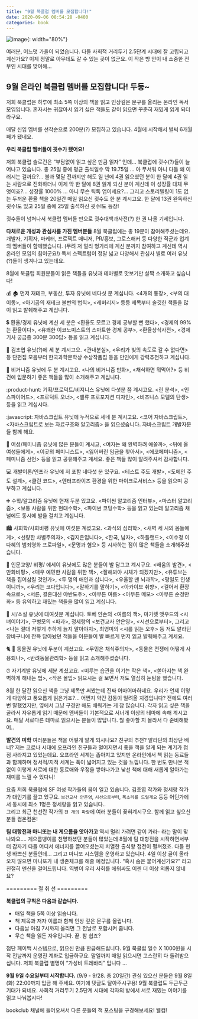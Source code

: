 ```yaml
---
title: "9월 북클럽 멤버를 모집합니다!"
date: 2020-09-06 08:54:28 -0400
categories: book
---
```


![image](https://i.pinimg.com/originals/af/d2/fd/afd2fd9c7b963c3138afb1cc1d2a3b7f.gif){: width="80%"}

여러분, 어느덧 가을이 되었습니다.  다들 사회적 거리두기 2.5단계 시대에 잘 고립되고 계신가요? 
이제 정말로 아무데도 갈 수 있는 곳이 없군요.  이 작은 방 안이 내 소중한 전부인 시대를 맞이해…



<h2>9월 온라인 북클럽 멤버를 모집합니다!   두둥~ </h2>



저희 북클럽은 하루에 최소 5쪽 이상의 책을 읽고 인상깊은 문구를 올리는 온라인 독서 모임입니다. 
혼자서는 귀찮아서 읽기 싫은 책들도 같이 읽으면 꾸준히 재밌게 읽게 되더라구요.

매달 신입 멤버를 선착순으로 200분(?) 모집하고 있습니다. 4월에 시작해서 벌써 6개월 째가 됐네요.


<strong>우리 북클럽 멤버들이 굇수가 됐어요!</strong>

저희 북클럽 슬로건은 “부담없이 읽고 싶은 만큼 읽자” 인데… 북클럽에 굇수(?)들이 늘어나고 있습니다.
총 25일 중에 평균 출석일수 막 19.75일 …  아 무서워 아니 다들 왜 이러시는 걸까요?…
불과 몇달 전까지만 해도 일 년에 4권 읽으셨던 분이 한 달에 4권 읽는 사람으로 진화하더니 이제 막 한 달에 8권 읽게 되신 분이 계신데  이 성장률 대체 무엇이죠?…  성장률 1000% … 아니 무슨 틱톡 앱이세요?…
그리고 스토리텔링이 1도 없는  두꺼운 환율 책을 20일간 매일 읽으신 굇수도 한 분 계시고요.
한 달에 13권 완독하신 굇수!도 있고
25일 중에 25일 출석하신 굇수!도 등장!


굇수들이 넘쳐나서 북클럽 멤버들 만으로 굇수대백과사전(?)  한 권 나올 기세입니다.


<strong>다채로운 개성과 관심사를 가진 멤버분들</strong>
8월 북클럽에는 총 19분이 참여해주셨는데요. 개발자, 기획자, 마케터, 프로젝트 매니저, PR/홍보, 그로스해커 등 다양한 직군과 업계의 멤버들이 함께했습니다. 
 (무려 저 멀리 헝가리에 계신 분까지 참여하고 계신데 역시 온라인 모임의 힘이군요!)
독서 스펙트럼이 정말 넓고 다양해서 관심사 별로 여러 유닛(?)들이 생겨나고 있는데요.


8월에 북클럽 회원분들이 읽은 책들을 유닛과 테마별로  맛보기만 살짝 소개하고 싶습니다!

:moneybag: :house:  먼저 재테크, 부동산, 투자 유닛에  네다섯 분 계십니다. <4개의 통장>, <부의 대이동>, <아기곰의 재테크 불변의 법칙>, <레버리지> 등등 제목부터 솔깃한 책들을 많이 읽고 발췌해주고 계십니다.

:heavy_dollar_sign: 환율/경제 유닛에 계신 세 분은 <환율도 모르고 경제 공부할 뻔 했다>, <경제의 99%는 환율이다>, <유쾌한 이코노미스트의 스마트한 경제 공부>, <환율상식사전>, <경제기사 궁금증 300문 300답> 등을 읽고 계십니다.

:rocket:  김초엽 유닛(?)에  세 분 계시고요. <관내분실>, <우리가 빛의 속도로 갈 수 없다면> 등 단편집 모음부터 한국과학문학상 수상작품집 등을 만인에게 강력추천하고 계십니다.

:green_salad:  비거니즘 유닛에 두 분 계시고요.  <나의 비거니즘 만화>, <채식하면 뭐먹어?> 등 비건에 입문하기 좋은 책들을 많이 소개해주고 계십니다.

:product-hunt:  기획/프로덕트/비지니스 유닛에  다섯분 쯤 계시고요. <린 분석>, <인스파이어드>, <프로덕트 오너>, <밸류 프로포지션 디자인>, <비즈니스 모델의 탄생> 등을 읽고 계십시다.

:javascript:  자바스크립트 유닛에  누적으로 세네 분 계시고요. <코어 자바스크립트>, <자바스크립트로 보는 자료구조와 알고리즘> 을 읽으셨습니다. 자바스크립트 개발자분들 함께 해요.

:woman:  여성/페미니즘 유닛에 많은 분들이 계시고, <여자는 왜 완벽하려 애쓸까>, <뒤에 올 여성들에게>, <이곳의 페미니스트>, <잃어버린 임금을 찾아서>, <에코페미니즘>, <페미니즘 선언> 등을 읽고 공유해주고 계세요. 좋은 책들 많이 알려주셔서 감사합니다.

:computer:  개발이론/인프라 유닛에 저 포함 네다섯 분 있구요. <테스트 주도 개발>, <도메인 주도 설계>, <클린 코드>, <엔터프라이즈 환경을 위한 마이크로서비스> 등을 읽으며 공부하고 계십니다.

:heavy_plus_sign:  수학/알고리즘 유닛에 현재 두분 있고요. <파이썬 알고리즘 인터뷰>, <마스터 알고리즘>, <보통 사람을 위한 현대수학>, <파이썬 코딩수학> 등을 읽고 있는데  알고리즘 채널에도 동시에 발을 걸치고 계십니다.

:cityscape:  사회학/사회비평 유닛에  여섯분 계셨고요. <과식의 심리학>, <새벽 세 시의 몸들에게>, <선량한 차별주의자>, <김지은입니다>, <한국, 남자>, <하틀랜드>, <이수정 이다혜의 범죄영화 프로파일>, <문명과 혐오> 등 시사하는 점이 많은 책들을 소개해주셨습니다.

:page_facing_up:  인문교양/ 비평/ 에세이 유닛에도 많은 분들이 발 담그고 계시구요.  <배움의 발견>, <만화비평>, <매우 예민한 사람을 위한 책>, <잘해봐야 시체가 되겠지만>, <유튜브는 책을 집어삼킬 것인가>, <두 명의 애인과 삽니다>, <우울할 땐 뇌과학>, <평일도 인생이니까>, <우리는 코다입니다>, <말하기를 말하기>, <아카이브 취향>, <걸어서 환장 속으로>, <서른, 결혼대신 야반도주>, <아무튼 여름> <아무튼 메모> <아무튼 순정만화> 등 유익하고 재밌는 책들을 많이 읽고 계십니다.

:notebook:  시/소설 유닛에 대여섯분 계십니다. 토베 얀손의 <여름의 책>, 마가렛 앳우드의 <시녀이야기>, 구병모의 <파과>, 정세랑의 <보건교사 안은영>, <시선으로부터>, 그리고 <나는 절대 저렇게 추하게 늙지 말아야지>, 최영미의 <시를 읽는 오후> 등 저도 알라딘 장바구니에 잔뜩 담아놨던 책들을 이분들이 발 빠르게 먼저 읽고 발췌해주고 계세요.

:cat2: :sheep:  동물권 유닛에 두분이 계셨고요.  <무민은 채식주의자>, <동물은 전쟁에 어떻게 사용되나>, <반려동물관리학> 등을 읽고 소개해주셨습니다.

:alarm_clock:  자기계발 유닛에 세분 계셨고요. <미루는 습관을 이기는 작은 책>, <쏟아지는 책 완벽하게 해내는 법>, <작은 몰입> 읽으시는 걸 보면서 저도 열심히 눈팅을 했습니다.



8월 한 달간 읽으신 책을 그냥 제목만 써봤는데  진짜 어마어마하네요.  우리가 언제 이렇게 다양하고 풍요롭게 읽은거죠?… 어쩐지 약간 감동이 밀려올 지경입니다? 전에도 여러번 말했었지만, 옆에서 그냥 구경만 해도 배워가는 게 참 많습니다.
각자 읽고 싶은 책을 골라서 자유롭게 읽기 때문에 멤버들이 기본적으로 서너개 이상의 테마에 속해 계시고요. 매달 서로다른 테마로 읽으시는 분들이 많답니다.  뭘 좋아할 지 몰라서 다 준비해봤어..


<strong>발견의 미학</strong>
여러분들은 책을 어떻게 알게 되시나요? 친구의 추천? 알라딘의 최상단 배너?  저는 코로나 시대에 오프라인 친구들과 멀어지면서 좋을 책을 알게 되는 계기가 점점 사라지고 있었는데요.  오프라인 세계는 좁아지고 있지만  온라인에서 책 읽는 동료들과 함께하며  정서적/지적 세계는 폭이 넓어지고 있는 것을 느낍니다. 한 번도 만나본 적 없이 이렇게 서로에 대한 동료애와 우정을 쌓아나가고 낯선 책에 대해 새롭게 알아가는 재미를 느낄 수 있다니!

요즘 저희 북클럽에 SF 여성 작가들의 붐이 일고 있습니다. 김초엽 작가와 정세랑 작가가 대인기를 끌고 있구요. `보건교사 안은영`, `시선으로부터`, `목소리를 드릴게요` 등등  어딘가에서 동시에 최소 1명은 정세랑을 읽고 있습니다..  
그리고 최근 천선란 작가의 `천 개의 파랑`에 여러 분들이 꽂혀계시구요. 함께 읽고 싶으신 분들 컴온컴온!


<strong>팀 대항전과 마니또는 내 게으름을 앗아가고</strong>
역시 멀리 가려면 같이 가라- 라는 말이 맞나봐요…. 게으름뱅이를 천명하셨던 분들이 많았는데 8월에 팀 대항전을 시작하면서부터 갑자기 다들 어디서 에너지를 끌어오셨는지 치열한 출석왕 접전이 펼쳐졌죠. 다들 현생 바쁘신 분들인데…
그리고 마니또 시스템을 운영하고 있습니다.  4일 이상 글이 올라오지 않으면 마니또가 내 생존체크를 해줄 예정입니다. “혹시 숨은 붙어계신가요?” 라고 친절히 멘션을 걸어드립니다. 역병이 우리 사회를 에워싸도  이젠 더 이상 외롭지 않네요?



=========  절 취 선  =========

<strong>북클럽의 규칙은 다음과 같습니다.</strong>


- 매일 책을 5쪽 이상 읽습니다.
- 책 제목과 저자 이름과 함께  인상 깊은 문구를 올립니다.
- 다음날 아침 7시까지 올리면 그 전날로 포함시켜 줍니다.
- 무슨 책을 읽든 자유입니다.
끝. 참 쉽죠?


첨단 페이백 시스템으로, 읽으신 만큼 환급해드립니다.  9월 북클럽 일수 X 1000원을 시작 전날까지 운영진 계좌로 입금하구요. 말일까지 매일 읽으시면  고스란히 다 돌려받으십니다.  저희 북클럽 별명이 “가성비 트레바리” 입니다 …

<strong>9월 9일 수요일부터 시작합니다.</strong>  (9/9 - 9/28. 총 20일간)
관심 있으신 분들은 9월 8일(화) 22:00까지 입금 해 주세요. 여기에 댓글도 달아주시구용!
9월 북클럽도 두근두근 기대가 되네요. 사회적 거리두기 2.5단계 시대에 각자의 방에서 서로 재밌는 이야기를 읽고 나눠봅시다! 

bookclub 채널에 들어오셔서 다른 분들의 책 포스팅을 구경해보세요!  웰컴!

 